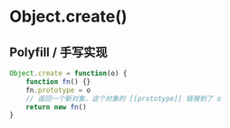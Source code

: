 # Object.create()

## Polyfill / 手写实现

```javascript
Object.create = function(o) {
    function fn() {}
    fn.prototype = o
    // 返回一个新对象，这个对象的 [[prototype]] 链接到了 o
    return new fn()
}
```
